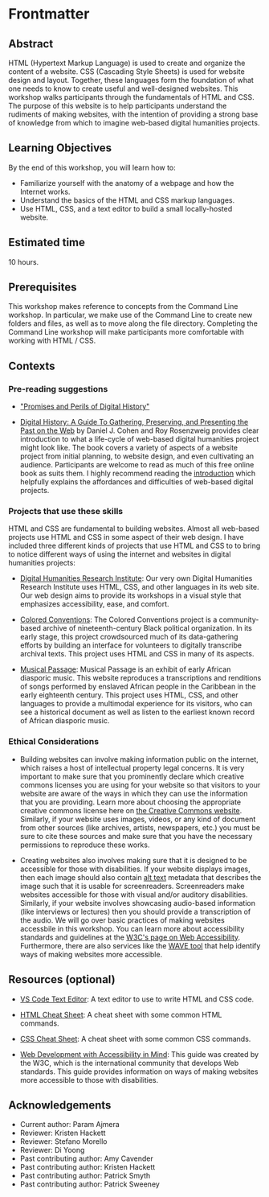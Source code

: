 # Frontmatter

## Abstract

HTML (Hypertext Markup Language) is used to create and organize the content of a website. CSS (Cascading Style Sheets) is used for website design and layout. Together, these languages form the foundation of what one needs to know to create useful and well-designed websites. This workshop walks participants through the fundamentals of HTML and CSS. The purpose of this website is to help participants understand the rudiments of making websites, with the intention of providing a strong base of knowledge from which to imagine web-based digital humanities projects.

## Learning Objectives

By the end of this workshop, you will learn how to:

- Familiarize yourself with the anatomy of a webpage and how the Internet works.
- Understand the basics of the HTML and CSS markup languages.    
- Use HTML, CSS, and a text editor to build a small locally-hosted website.    
    
## Estimated time

10 hours.

## Prerequisites

This workshop makes reference to concepts from the Command Line workshop. In particular, we make use of the Command Line to create new folders and files, as well as to move along the file directory. Completing the Command Line workshop will make participants more comfortable with working with HTML / CSS.  

## Contexts

### Pre-reading suggestions

- ["Promises and Perils of Digital History"](http://chnm.gmu.edu/digitalhistory/introduction/)

- [Digital History: A Guide To Gathering, Preserving, and Presenting the Past on the Web](http://chnm.gmu.edu/digitalhistory/) by Daniel J. Cohen and Roy Rosenzweig provides clear introduction to what a life-cycle of web-based digital humanities project might look like. The book covers a variety of aspects of a website project from initial planning, to website design, and even cultivating an audience. Participants are welcome to read as much of this free online book as suits them. I highly recommend reading the [introduction](http://chnm.gmu.edu/digitalhistory/introduction/) which helpfully explains the affordances and difficulties of web-based digital projects.

### Projects that use these skills

HTML and CSS are fundamental to building websites. Almost all web-based projects use HTML and CSS in some aspect of their web design. I have included three different kinds of projects that use HTML and CSS to to bring to notice different ways of using the internet and websites in digital humanities projects:

- [Digital Humanities Research Institute](https://www.dhinstitutes.org/): Our very own Digital Humanities Research Institute uses HTML, CSS, and other languages in its web site. Our web design aims to provide its workshops in a visual style that emphasizes accessibility, ease, and comfort.  

- [Colored Conventions](https://coloredconventions.org/): The Colored Conventions project is a community-based archive of nineteenth-century Black political organization. In its early stage, this project crowdsourced much of its data-gathering efforts by building an interface for volunteers to digitally transcribe archival texts. This project uses HTML and CSS in many of its aspects.  

- [Musical Passage](http://www.musicalpassage.org/): Musical Passage is an exhibit of early African diasporic music. This website reproduces a transcriptions and renditions of songs performed by enslaved African people in the Caribbean in the early eighteenth century. This project uses HTML, CSS, and other languages to provide a multimodal experience for its visitors, who can see a historical document as well as listen to the earliest known record of African diasporic music. 

### Ethical Considerations

- Building websites can involve making information public on the internet, which raises a host of intellectual property legal concerns. It is very important to make sure that you prominently declare which creative commons licenses you are using for your website so that visitors to your website are aware of the ways in which they can use the information that you are providing. Learn more about choosing the appropriate creative commons license here on [the Creative Commons website](https://creativecommons.org/choose/). Similarly, if your website uses images, videos, or any kind of document from other sources (like archives, artists, newspapers, etc.) you must be sure to cite these sources and make sure that you have the necessary permissions to reproduce these works.

- Creating websites also involves making sure that it is designed to be accessible for those with disabilities. If your website displays images, then each image should also contain [alt text](https://accessibility.psu.edu/images/alttext/) metadata that describes the image such that it is usable for screenreaders. Screenreaders make websites accessible for those with visual and/or auditory disabilities. Similarly, if your website involves showcasing audio-based information (like interviews or lectures) then you should provide a transcription of the audio. We will go over basic practices of making websites accessbile in this workshop. You can learn more about accessibility standards and guidelines at the [W3C's page on Web Accessibility](https://www.w3.org/standards/webdesign/accessibility). Furthermore, there are also services like the [WAVE tool](https://wave.webaim.org/) that help identify ways of making websites more accessible. 

## Resources (optional)

- [VS Code Text Editor](https://code.visualstudio.com/): A text editor to use to write HTML and CSS code.

- [HTML Cheat Sheet](http://www.simplehtmlguide.com/cheatsheet.php): A cheat sheet with some common HTML commands.

- [CSS Cheat Sheet](https://courses.cs.washington.edu/courses/cse154/15sp/cheat-sheets/css-cheat-sheet.pdf): A cheat sheet with some common CSS commands.

- [Web Development with Accessibility in Mind](https://www.w3.org/standards/webdesign/accessibility): This guide was created by the W3C, which is the international community that develops Web standards. This guide provides information on ways of making websites more accessible to those with disabilities.

## Acknowledgements

- Current author: Param Ajmera
- Reviewer: Kristen Hackett
- Reviewer: Stefano Morello
- Reviewer: Di Yoong
- Past contributing author: Amy Cavender
- Past contributing author: Kristen Hackett
- Past contributing author: Patrick Smyth
- Past contributing author: Patrick Sweeney

